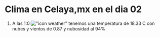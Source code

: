 # Clima en Celaya,mx en el dia 02

1. A las 1:0 !["icon weather"](http://openweathermap.org/img/w/04n.png) tenemos una temperatura de 18.33 C con nubes y  vientos de 0.87 y nubosidad al 94%
